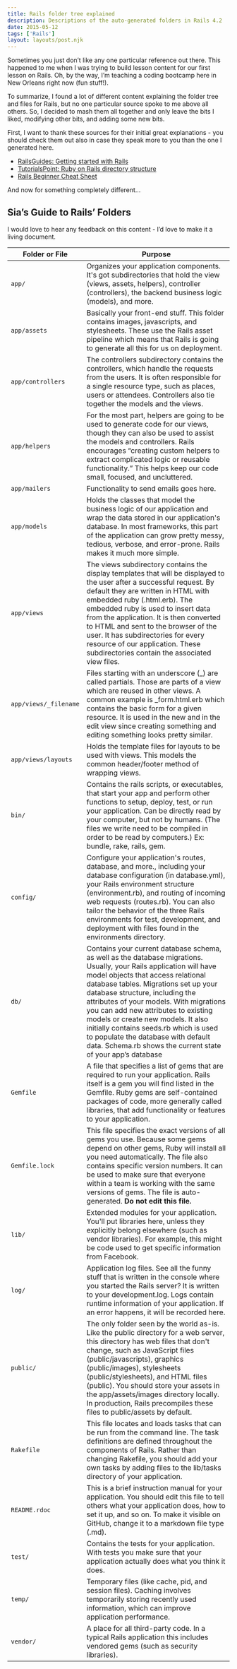 ```yaml
---
title: Rails folder tree explained
description: Descriptions of the auto-generated folders in Rails 4.2
date: 2015-05-12
tags: ['Rails']
layout: layouts/post.njk
---
```


Sometimes you just don’t like any one particular reference out there.  This happened to me when I was trying to build lesson content for our first lesson on Rails.  Oh, by the way, I’m teaching a coding bootcamp here in New Orleans right now (fun stuff!).

To summarize, I found a lot of different content explaining the folder tree and files for Rails, but no one particular source spoke to me above all others.  So, I decided to mash them all together and only leave the bits I liked, modifying other bits, and adding some new bits.

First, I want to thank these sources for their initial great explanations - you should check them out also in case they speak more to you than the one I generated here.

<ul>
  <li><a href="http://guides.rubyonrails.org/getting_started.html#creating-the-blog-application">RailsGuides:  Getting started with Rails</a></li>
  <li><a href="http://www.tutorialspoint.com/ruby-on-rails/rails-directory-structure.htm">TutorialsPoint:  Ruby on Rails directory structure</a></li>
  <li><a href="http://www.pragtob.info/rails-beginner-cheatsheet/">Rails Beginner Cheat Sheet</a></li>
</ul>

And now for something completely different…

<h2 id="sias-guide-to-rails-folders">Sia’s Guide to Rails’ Folders</h2>
I would love to hear any feedback on this content - I’d love to make it a living document.

| Folder or File | Purpose |
| -------------- | ------- |
| `app/` | Organizes your application components. It's got subdirectories that hold the view (views, assets, helpers), controller (controllers), the backend business logic (models), and more. |
| `app/assets` | Basically your front-end stuff. This folder contains images, javascripts, and stylesheets.  These use the Rails asset pipeline which means that Rails is going to generate all this for us on deployment.|
| `app/controllers` | The controllers subdirectory contains the controllers, which handle the requests from the users. It is often responsible for a single resource type, such as places, users or attendees. Controllers also tie together the models and the views. |
| `app/helpers` | For the most part, helpers are going to be used to generate code for our views, though they can also be used to assist the models and controllers.  Rails encourages “creating custom helpers to extract complicated logic or reusable functionality.”  This helps keep our code small, focused, and uncluttered. |
| `app/mailers` | Functionality to send emails goes here. |
| `app/models` | Holds the classes that model the business logic of our application and wrap the data stored in our application's database. In most frameworks, this part of the application can grow pretty messy, tedious, verbose, and error-prone. Rails makes it much more simple. |
| `app/views` | The views subdirectory contains the display templates that will be displayed to the user after a successful request. By default they are written in HTML with embedded ruby (.html.erb). The embedded ruby is used to insert data from the application. It is then converted to HTML and sent to the browser of the user. It has subdirectories for every resource of our application. These subdirectories contain the associated view files.|
| `app/views/_filename` | Files starting with an underscore (_) are called partials. Those are parts of a view which are reused in other views. A common example is _form.html.erb which contains the basic form for a given resource. It is used in the new and in the edit view since creating something and editing something looks pretty similar.|
| `app/views/layouts` | Holds the template files for layouts to be used with views. This models the common header/footer method of wrapping views. |
| `bin/` | Contains the rails scripts, or executables, that start your app and perform other functions to setup, deploy, test, or run your application. Can be directly read by your computer, but not by humans. (The files we write need to be compiled in order to be read by computers.) Ex: bundle, rake, rails, gem. |
| `config/` | Configure your application's routes, database, and more., including your database configuration (in database.yml), your Rails environment structure (environment.rb), and routing of incoming web requests (routes.rb). You can also tailor the behavior of the three Rails environments for test, development, and deployment with files found in the environments directory. |
| `db/` | Contains your current database schema, as well as the database migrations.  Usually, your Rails application will have model objects that access relational database tables. Migrations set up your database structure, including the attributes of your models. With migrations you can add new attributes to existing models or create new models. It also initially contains seeds.rb which is used to populate the database with default data.  Schema.rb shows the current state of your app’s database |
| `Gemfile` | A file that specifies a list of gems that are required to run your application. Rails itself is a gem you will find listed in the Gemfile. Ruby gems are self-contained packages of code, more generally called libraries, that add functionality or features to your application. |
| `Gemfile.lock` | This file specifies the exact versions of all gems you use. Because some gems depend on other gems, Ruby will install all you need automatically. The file also contains specific version numbers. It can be used to make sure that everyone within a team is working with the same versions of gems. The file is auto-generated. **Do not edit this file.** |
| `lib/` | Extended modules for your application. You'll put libraries here, unless they explicitly belong elsewhere (such as vendor libraries).  For example, this might be code used to get specific information from Facebook. |
| `log/` | Application log files. See all the funny stuff that is written in the console where you started the Rails server? It is written to your development.log. Logs contain runtime information of your application. If an error happens, it will be recorded here. |
| `public/` | The only folder seen by the world as-is. Like the public directory for a web server, this directory has web files that don't change, such as JavaScript files (public/javascripts), graphics (public/images), stylesheets (public/stylesheets), and HTML files (public).  You should store your assets in the app/assets/images directory locally. In production, Rails precompiles these files to public/assets by default. |
| `Rakefile` | This file locates and loads tasks that can be run from the command line. The task definitions are defined throughout the components of Rails. Rather than changing Rakefile, you should add your own tasks by adding files to the lib/tasks directory of your application. |
| `README.rdoc` | This is a brief instruction manual for your application. You should edit this file to tell others what your application does, how to set it up, and so on.  To make it visible on GitHub, change it to a markdown file type (.md). |
| `test/` | Contains the tests for your application. With tests you make sure that your application actually does what you think it does. |
| `temp/` | Temporary files (like cache, pid, and session files).  Caching involves temporarily storing recently used information, which can improve application performance. |
| `vendor/` | A place for all third-party code. In a typical Rails application this includes vendored gems (such as security libraries). |
